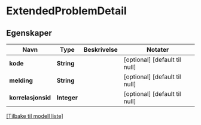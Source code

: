 # ExtendedProblemDetail

## Egenskaper

| Navn               | Type        | Beskrivelse | Notater                       |
|--------------------|-------------|-------------|-------------------------------|
| **kode**           | **String**  |             | [optional] [default til null] |
| **melding**        | **String**  |             | [optional] [default til null] |
| **korrelasjonsid** | **Integer** |             | [optional] [default til null] |

[[Tilbake til modell liste]](../index.md)

